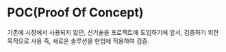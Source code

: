 # POC(Proof Of Concept)

기존에 시장에서 사용되지 않던, 신기술을 프로젝트에 도입하기에 앞서, 검증하기 위한 목적으로 사용 즉, 새로운 솔루션을 현업에 적용하여 검증.
